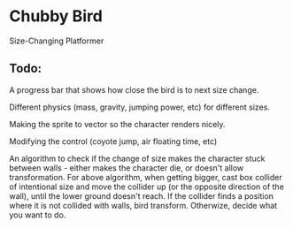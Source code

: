 # Chubby Bird
Size-Changing Platformer

## Todo:

A progress bar that shows how close the bird is to next size change.

Different physics (mass, gravity, jumping power, etc) for different sizes.

Making the sprite to vector so the character renders nicely.

Modifying  the control (coyote jump, air floating time, etc)

An algorithm to check if the change of size makes the character stuck between walls - either makes the character die, or doesn't allow transformation.
For above algorithm, when getting bigger, cast box collider of intentional size and move the collider up (or the opposite direction of the wall), until the lower ground doesn't reach. If the collider finds a position where it is not collided with walls, bird transform. Otherwize, decide what you want to do.
